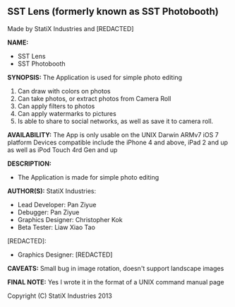 **SST Lens (formerly known as SST Photobooth)**
------------------------------------------------------
Made by StatiX Industries and [REDACTED]

**NAME:**
* SST Lens
* SST Photobooth

**SYNOPSIS:**
The Application is used for simple photo editing
  
1. Can draw with colors on photos
2. Can take photos, or extract photos from Camera Roll
3. Can apply filters to photos
4. Can apply watermarks to pictures
5. Is able to share to social networks, as well as save it to camera roll.
  

**AVAILABILITY:**
The App is only usable on the UNIX Darwin ARMv7 iOS 7 platform
Devices compatible include the iPhone 4 and above, iPad 2 and up as well as iPod Touch 4rd Gen and up
  

**DESCRIPTION:**
* The Application is made for simple photo editing
  
**AUTHOR(S):**
StatiX Industries:
* Lead Developer: Pan Ziyue
* Debugger: Pan Ziyue
* Graphics Designer: Christopher Kok
* Beta Tester: Liaw Xiao Tao

[REDACTED]:
* Graphics Designer: [REDACTED]
  

**CAVEATS:**
Small bug in image rotation, doesn't support landscape images

**FINAL NOTE:**
Yes I wrote it in the format of a UNIX command manual page
  
Copyright (C) StatiX Industries 2013